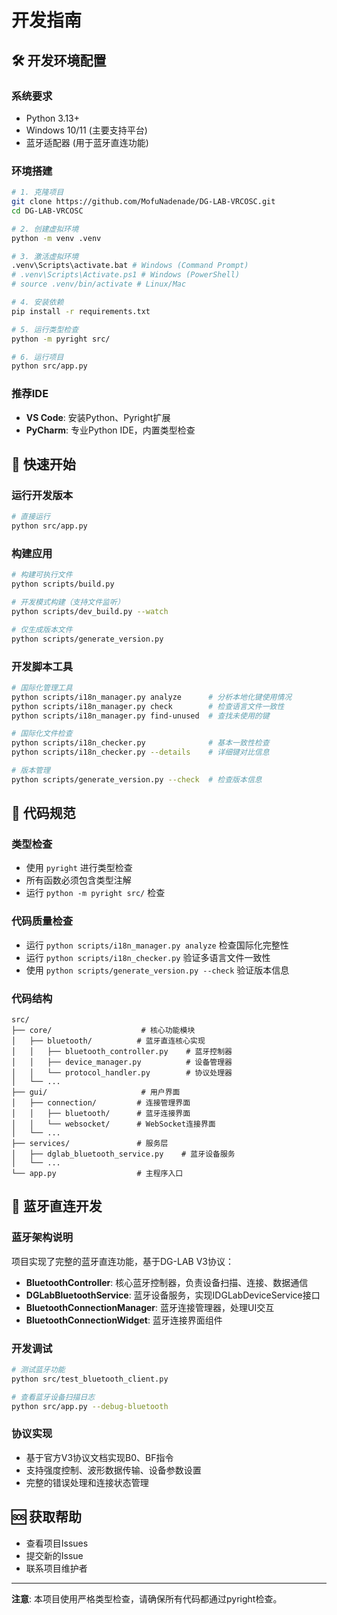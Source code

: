 # 开发指南

## 🛠️ 开发环境配置

### 系统要求
- Python 3.13+
- Windows 10/11 (主要支持平台)
- 蓝牙适配器 (用于蓝牙直连功能)

### 环境搭建
```bash
# 1. 克隆项目
git clone https://github.com/MofuNadenade/DG-LAB-VRCOSC.git
cd DG-LAB-VRCOSC

# 2. 创建虚拟环境
python -m venv .venv

# 3. 激活虚拟环境
.venv\Scripts\activate.bat # Windows (Command Prompt)
# .venv\Scripts\Activate.ps1 # Windows (PowerShell)
# source .venv/bin/activate # Linux/Mac

# 4. 安装依赖
pip install -r requirements.txt

# 5. 运行类型检查
python -m pyright src/

# 6. 运行项目
python src/app.py
```

### 推荐IDE
- **VS Code**: 安装Python、Pyright扩展
- **PyCharm**: 专业Python IDE，内置类型检查

## 🚀 快速开始

### 运行开发版本
```bash
# 直接运行
python src/app.py
```

### 构建应用
```bash
# 构建可执行文件
python scripts/build.py

# 开发模式构建（支持文件监听）
python scripts/dev_build.py --watch

# 仅生成版本文件
python scripts/generate_version.py
```

### 开发脚本工具
```bash
# 国际化管理工具
python scripts/i18n_manager.py analyze      # 分析本地化键使用情况
python scripts/i18n_manager.py check        # 检查语言文件一致性
python scripts/i18n_manager.py find-unused  # 查找未使用的键

# 国际化文件检查
python scripts/i18n_checker.py              # 基本一致性检查
python scripts/i18n_checker.py --details    # 详细键对比信息

# 版本管理
python scripts/generate_version.py --check  # 检查版本信息
```

## 📝 代码规范

### 类型检查
- 使用 `pyright` 进行类型检查
- 所有函数必须包含类型注解
- 运行 `python -m pyright src/` 检查

### 代码质量检查
- 运行 `python scripts/i18n_manager.py analyze` 检查国际化完整性
- 运行 `python scripts/i18n_checker.py` 验证多语言文件一致性
- 使用 `python scripts/generate_version.py --check` 验证版本信息

### 代码结构
```
src/
├── core/                    # 核心功能模块
│   ├── bluetooth/          # 蓝牙直连核心实现
│   │   ├── bluetooth_controller.py    # 蓝牙控制器
│   │   ├── device_manager.py          # 设备管理器
│   │   └── protocol_handler.py        # 协议处理器
│   └── ...
├── gui/                     # 用户界面
│   ├── connection/         # 连接管理界面
│   │   ├── bluetooth/      # 蓝牙连接界面
│   │   └── websocket/      # WebSocket连接界面
│   └── ...
├── services/               # 服务层
│   ├── dglab_bluetooth_service.py    # 蓝牙设备服务
│   └── ...
└── app.py                  # 主程序入口
```

## 🔧 蓝牙直连开发

### 蓝牙架构说明
项目实现了完整的蓝牙直连功能，基于DG-LAB V3协议：

- **BluetoothController**: 核心蓝牙控制器，负责设备扫描、连接、数据通信
- **DGLabBluetoothService**: 蓝牙设备服务，实现IDGLabDeviceService接口
- **BluetoothConnectionManager**: 蓝牙连接管理器，处理UI交互
- **BluetoothConnectionWidget**: 蓝牙连接界面组件

### 开发调试
```bash
# 测试蓝牙功能
python src/test_bluetooth_client.py

# 查看蓝牙设备扫描日志
python src/app.py --debug-bluetooth
```

### 协议实现
- 基于官方V3协议文档实现B0、BF指令
- 支持强度控制、波形数据传输、设备参数设置
- 完整的错误处理和连接状态管理

## 🆘 获取帮助

- 查看项目Issues
- 提交新的Issue
- 联系项目维护者

---

**注意**: 本项目使用严格类型检查，请确保所有代码都通过pyright检查。
